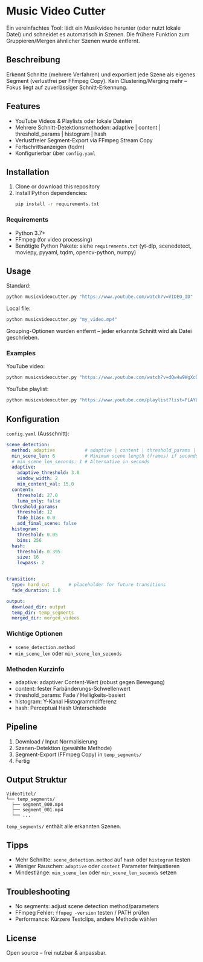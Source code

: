 # Music Video Cutter

Ein vereinfachtes Tool: lädt ein Musikvideo herunter (oder nutzt lokale Datei) und schneidet es automatisch in Szenen. Die frühere Funktion zum Gruppieren/Mergen ähnlicher Szenen wurde entfernt.

## Beschreibung

Erkennt Schnitte (mehrere Verfahren) und exportiert jede Szene als eigenes Segment (verlustfrei per FFmpeg Copy). Kein Clustering/Merging mehr – Fokus liegt auf zuverlässiger Schnitt-Erkennung.

## Features

- YouTube Videos & Playlists oder lokale Dateien
- Mehrere Schnitt-Detektionsmethoden: adaptive | content | threshold_params | histogram | hash
- Verlustfreier Segment-Export via FFmpeg Stream Copy
- Fortschrittsanzeigen (tqdm)
- Konfigurierbar über `config.yaml`

## Installation

1. Clone or download this repository
2. Install Python dependencies:
   ```bash
   pip install -r requirements.txt
   ```

### Requirements

- Python 3.7+
- FFmpeg (for video processing)
- Benötigte Python Pakete: siehe `requirements.txt` (yt-dlp, scenedetect, moviepy, pyyaml, tqdm, opencv-python, numpy)

## Usage

Standard:
```bash
python musicvideocutter.py "https://www.youtube.com/watch?v=VIDEO_ID"
```

Local file:
```bash
python musicvideocutter.py "my_video.mp4"
```

Grouping-Optionen wurden entfernt – jeder erkannte Schnitt wird als Datei geschrieben.

### Examples

YouTube video:
```bash
python musicvideocutter.py "https://www.youtube.com/watch?v=dQw4w9WgXcQ"
```

YouTube playlist:
```bash
python musicvideocutter.py "https://www.youtube.com/playlist?list=PLAYLIST_ID"
```


## Konfiguration

`config.yaml` (Ausschnitt):

```yaml
scene_detection:
  method: adaptive           # adaptive | content | threshold_params | histogram | hash
  min_scene_len: 6           # Minimum scene length (frames) if seconds not used
  # min_scene_len_seconds: 1 # Alternative in seconds
  adaptive:
    adaptive_threshold: 3.0
    window_width: 2
    min_content_val: 15.0
  content:
    threshold: 27.0
    luma_only: false
  threshold_params:
    threshold: 12
    fade_bias: 0.0
    add_final_scene: false
  histogram:
    threshold: 0.05
    bins: 256
  hash:
    threshold: 0.395
    size: 16
    lowpass: 2


transition:
  type: hard_cut       # placeholder for future transitions
  fade_duration: 1.0

output:
  download_dir: output
  temp_dir: temp_segments
  merged_dir: merged_videos
```

### Wichtige Optionen
- `scene_detection.method`
- `min_scene_len` oder `min_scene_len_seconds`

### Methoden Kurzinfo
- adaptive: adaptiver Content-Wert (robust gegen Bewegung)
- content: fester Farbänderungs-Schwellenwert
- threshold_params: Fade / Helligkeits-basiert
- histogram: Y-Kanal Histogrammdifferenz
- hash: Perceptual Hash Unterschiede

## Pipeline

1. Download / Input Normalisierung
2. Szenen-Detektion (gewählte Methode)
3. Segment-Export (FFmpeg Copy) in `temp_segments/`
4. Fertig

## Output Struktur
```
VideoTitel/
└── temp_segments/
  ├── segment_000.mp4
  ├── segment_001.mp4
  └── ...
```
`temp_segments/` enthält alle erkannten Szenen.

## Tipps

- Mehr Schnitte: `scene_detection.method` auf `hash` oder `histogram` testen
- Weniger Rauschen: `adaptive` oder `content` Parameter feinjustieren
- Mindestlänge: `min_scene_len` oder `min_scene_len_seconds` setzen

## Troubleshooting

- No segments: adjust scene detection method/parameters
- FFmpeg Fehler: `ffmpeg -version` testen / PATH prüfen
- Performance: Kürzere Testclips, andere Methode wählen

## License

Open source – frei nutzbar & anpassbar.
